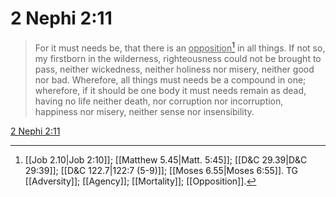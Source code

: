 # 2 Nephi 2:11

> For it must needs be, that there is an <u>opposition</u>[^a] in all things. If not so, my firstborn in the wilderness, righteousness could not be brought to pass, neither wickedness, neither holiness nor misery, neither good nor bad. Wherefore, all things must needs be a compound in one; wherefore, if it should be one body it must needs remain as dead, having no life neither death, nor corruption nor incorruption, happiness nor misery, neither sense nor insensibility.

[2 Nephi 2:11](https://www.churchofjesuschrist.org/study/scriptures/bofm/2-ne/2?lang=eng&id=p11#p11)


[^a]: [[Job 2.10|Job 2:10]]; [[Matthew 5.45|Matt. 5:45]]; [[D&C 29.39|D&C 29:39]]; [[D&C 122.7|122:7 (5-9)]]; [[Moses 6.55|Moses 6:55]]. TG [[Adversity]]; [[Agency]]; [[Mortality]]; [[Opposition]].
